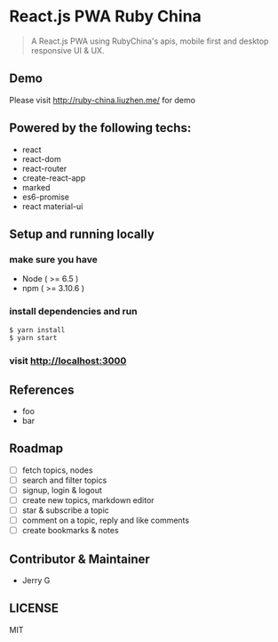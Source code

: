 # React.js PWA Ruby China

> A React.js PWA using RubyChina's apis, mobile first and desktop responsive UI & UX.

## Demo

Please visit <http://ruby-china.liuzhen.me/> for demo

## Powered by the following techs:

* react
* react-dom
* react-router
* create-react-app
* marked
* es6-promise
* react material-ui

## Setup and running locally

### make sure you have
* Node ( >= 6.5 )
* npm ( >= 3.10.6 )

### install dependencies and run

```bash
$ yarn install
$ yarn start
```

### visit <http://localhost:3000>

## References
* foo
* bar

## Roadmap

- [ ] fetch topics, nodes
- [ ] search and filter topics
- [ ] signup, login & logout
- [ ] create new topics, markdown editor
- [ ] star & subscribe a topic
- [ ] comment on a topic, reply and like comments
- [ ] create bookmarks & notes

## Contributor & Maintainer

* Jerry G

## LICENSE

MIT
